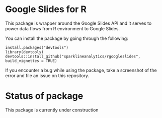 # Google Slides for R

This package is wrapper around the Google Slides API and it serves to power data flows from R environment to Google Slides.

You can install the package by going through the following:

```
install.packages("devtools")
library(devtools)
devtools::install_github("sparklineanalytics/rgoogleslides", build_vignettes = TRUE)
```

If you encounter a bug while using the package, take a screenshot of the error and file an issue on this repository.

# Status of package

This package is currently under construction
